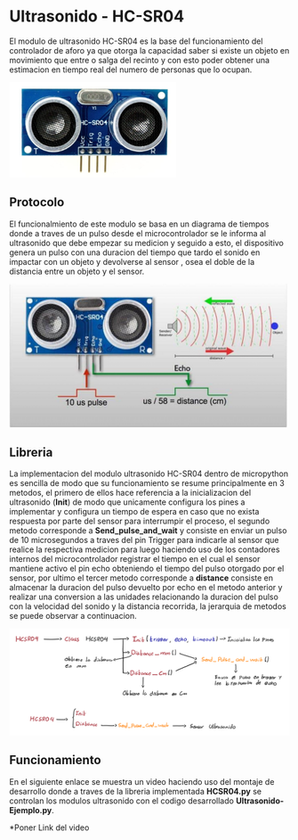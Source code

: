 # Ultrasonido - HC-SR04

El modulo de ultrasonido HC-SR04 es la base del funcionamiento del controlador de aforo ya que otorga la capacidad saber si existe un objeto en movimiento que entre o salga del recinto y con esto poder obtener una estimacion en tiempo real del numero de personas que lo ocupan. 

<img src="../Imagenes/HC-SR04.jpg" alt='Sensor Ultrasonido - HCSR04' width="300px"/>

## **Protocolo**

El funcionalmiento de este modulo se basa en un diagrama de tiempos donde a traves de un pulso desde el microcontrolador se le informa al ultrasonido que debe empezar su medicion y seguido a esto, el dispositivo genera un pulso con una duracion del tiempo que tardo el sonido en impactar con un objeto y devolverse al sensor , osea el doble de la distancia entre un objeto y el sensor.

<img src="../Imagenes/HCSR04-Protocolo.jpg" alt='Diagrama de tiempos analogos - Ultrasonido' width="500px"/>

## **Libreria**

La implementacion del modulo ultrasonido HC-SR04 dentro de micropython es sencilla de modo que su funcionamiento se resume principalmente en 3 metodos, el primero de ellos hace referencia a la inicializacion del ultrasonido (**Init**) de modo que unicamente configura los pines a implementar y configura un tiempo de espera en caso que no exista respuesta por parte del sensor para interrumpir el proceso, el segundo metodo corresponde a **Send_pulse_and_wait** y consiste en enviar un pulso de 10 microsegundos a traves del pin Trigger para indicarle al sensor que realice la respectiva medicion para luego haciendo uso de los contadores internos del microcontrolador registrar el tiempo en el cual el sensor mantiene activo el pin echo obteniendo el tiempo del pulso otorgado por el sensor, por ultimo el tercer metodo corresponde a **distance** consiste en almacenar la duracion del pulso devuelto por echo en el metodo anterior y realizar una conversion a las unidades relacionando la duracion del pulso con la velocidad del sonido y la distancia recorrida, la jerarquia de metodos se puede observar a continuacion.

<img src="../Imagenes/Ultrasonidolibreria.png" alt='Jerarquia de metodos y librerias del modulo Ultrasonido HC-SR04' width="1000px"/>

## **Funcionamiento**

En el siguiente enlace se muestra un video haciendo uso del montaje de desarrollo donde a traves de la libreria implementada **HCSR04.py** se controlan los modulos ultrasonido con el codigo desarrollado **Ultrasonido-Ejemplo.py**.


*Poner Link del video